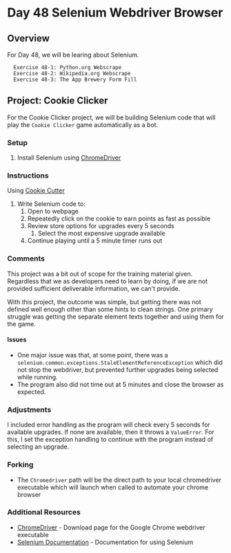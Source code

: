 # Day 48 Selenium Webdriver Browser

## Overview

For Day 48, we will be learing about Selenium.

      Exercise 48-1: Python.org Webscrape
      Exercise 48-2: Wikipedia.org Webscrape
      Exercise 48-3: The App Brewery Form Fill

## Project: Cookie Clicker

For the Cookie Clicker project, we will be building Selenium code that will play the `Cookie Clicker` game automatically as a bot.

### Setup

1. Install Selenium using [ChromeDriver](https://chromedriver.chromium.org/downloads)

### Instructions

Using [Cookie Cutter](http://orteil.dashnet.org/experiments/cookie/)

   1. Write Selenium code to:
      1. Open to webpage
      2. Repeatedly click on the cookie to earn points as fast as possible
      3. Review store options for upgrades every 5 seconds
         1. Select the most expensive upgrade available
      4. Continue playing until a 5 minute timer runs out

### Comments

This project was a bit out of scope for the training material given. Regardless that we as developers need to learn by doing, if we are not provided sufficient deliverable information, we can't provide.

With this project, the outcome was simple, but getting there was not defined well enough other than some hints to clean strings. One primary struggle was getting the separate element texts together and using them for the game.

#### Issues

- One major issue was that, at some point, there was a `selenium.common.exceptions.StaleElementReferenceException` which did not stop the webdriver, but prevented further upgrades being selected while running.
- The program also did not time out at 5 minutes and close the browser as expected.

### Adjustments

I included error handling as the program will check every 5 seconds for available upgrades. If none are available, then it throws a `ValueError`. For this, I set the exception handling to continue with the program instead of selecting an upgrade.

### Forking

- The `Chromedriver` path will be the direct path to your local chromedriver executable which will launch when called to automate your chrome browser

### Additional Resources

- [ChromeDriver](https://chromedriver.chromium.org/downloads) - Download page for the Google Chrome webdriver executable
- [Selenium Documentation](https://selenium-python.readthedocs.io/) - Documentation for using Selenium
